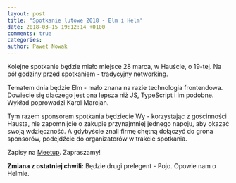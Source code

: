```yaml
---
layout: post
title: "Spotkanie lutowe 2018 - Elm i Helm"
date: 2018-03-15 19:12:14 +0100
comments: true
categories: 
author: Paweł Nowak
---
```


Kolejne spotkanie będzie miało miejsce 28 marca, w Hauście, o 19-tej. Na pół godziny przed spotkaniem - tradycyjny networking.

Tematem dnia będzie Elm - mało znana na razie technologia frontendowa. Dowiecie się dlaczego jest ona lepsza niż JS, TypeScript i im podobne.
Wykład poprowadzi Karol Marcjan.

Tym razem sponsorem spotkania będziecie Wy - korzystając z gościnności Hausta, nie zapomnijcie o zakupie przynajmniej jednego napoju,
aby okazać swoją wdzięczność. A gdybyście znali firmę chętną dołączyć do grona sponsorów, podejdźcie do organizatorów w trakcie spotkania.

Zapisy na <a href="https://www.meetup.com/Zielona-Gora-JUG/events/248678434/" target="_blank">Meetup</a>. Zapraszamy!

<b>Zmiana z ostatniej chwili:</b> Będzie drugi prelegent - Pojo. Opowie nam o Helmie.
